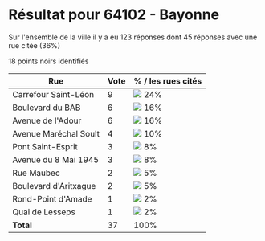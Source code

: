 # Résultat pour 64102 - Bayonne

Sur l'ensemble de la ville il y a eu 123 réponses dont 45 réponses avec une rue citée (36%)

18 points noirs identifiés

| Rue | Vote | % / les rues cités|
|-----|------|-------------------|
| Carrefour Saint-Léon | 9 | <img src="../../img/bar_24.gif" />&nbsp;24%|
| Boulevard du BAB | 6 | <img src="../../img/bar_16.gif" />&nbsp;16%|
| Avenue de l'Adour | 6 | <img src="../../img/bar_16.gif" />&nbsp;16%|
| Avenue Maréchal Soult | 4 | <img src="../../img/bar_10.gif" />&nbsp;10%|
| Pont Saint-Esprit | 3 | <img src="../../img/bar_8.gif" />&nbsp;8%|
| Avenue du 8 Mai 1945 | 3 | <img src="../../img/bar_8.gif" />&nbsp;8%|
| Rue Maubec | 2 | <img src="../../img/bar_5.gif" />&nbsp;5%|
| Boulevard d'Aritxague | 2 | <img src="../../img/bar_5.gif" />&nbsp;5%|
| Rond-Point d'Amade | 1 | <img src="../../img/bar_2.gif" />&nbsp;2%|
| Quai de Lesseps | 1 | <img src="../../img/bar_2.gif" />&nbsp;2%|
| **Total** | 37 | 100%|
